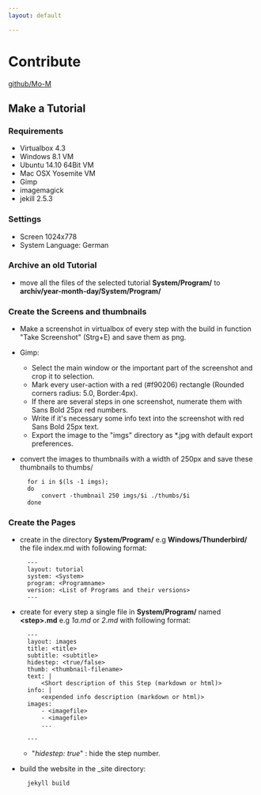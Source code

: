 ```yaml
---
layout: default

---
```

# Contribute

[github/Mo-M](https://github.com/Mo-M)

## Make a Tutorial

### Requirements

- Virtualbox 4.3
- Windows 8.1 VM
- Ubuntu 14.10 64Bit VM
- Mac OSX Yosemite VM
- Gimp
- imagemagick
- jekill 2.5.3

### Settings

- Screen 1024x778
- System Language: German

### Archive an old Tutorial

- move all the files of the selected tutorial **System/Program/** to **archiv/year-month-day/System/Program/**

### Create the Screens and thumbnails

- Make a screenshot in virtualbox of every step with the build in function "Take Screenshot" (Strg+E) and save them as png.

- Gimp:
    - Select the main window or the important part of the screenshot and crop it to selection.
    - Mark every user-action with a red (#f90206) rectangle (Rounded corners radius: 5.0, Border:4px). 
    - If there are several steps in one screenshot, numerate them with Sans Bold 25px red numbers.
    - Write if it's necessary some info text into the screenshot with red Sans Bold 25px text.
    - Export the image to the "imgs" directory as *.jpg with default export preferences.

- convert the images to thumbnails with a width of 250px and save these thumbnails to thumbs/

        for i in $(ls -1 imgs); 
        do 
            convert -thumbnail 250 imgs/$i ./thumbs/$i
        done


### Create the Pages

- create in the directory **System/Program/** e.g **Windows/Thunderbird/** the file index.md with following format:

        ---
        layout: tutorial
        system: <System>
        program: <Programname>
        version: <List of Programs and their versions>
        ---


- create for every step a single file in **System/Program/** named **\<step\>.md** e.g *1a.md* or *2.md* with following format:

        ---
        layout: images
        title: <title>
        subtitle: <subtitle>
        hidestep: <true/false>
        thumb: <thumbnail-filename>
        text: |
            <Short description of this Step (markdown or html)>
        info: |
            <expended info description (markdown or html)>
        images:
            - <imagefile>
            - <imagefile>
            ...

        ---

    - "*hidestep: true*" : hide the step number.


- build the website in the _site directory:

        jekyll build

